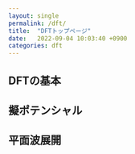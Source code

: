 ```yaml
---
layout: single
permalink: /dft/
title:  "DFTトップページ"
date:   2022-09-04 10:03:40 +0900
categories: dft
---
```


## DFTの基本

## 擬ポテンシャル
<!--
https://ma.issp.u-tokyo.ac.jp/concierge/813
https://ma.issp.u-tokyo.ac.jp/concierge/812
-->

## 平面波展開

